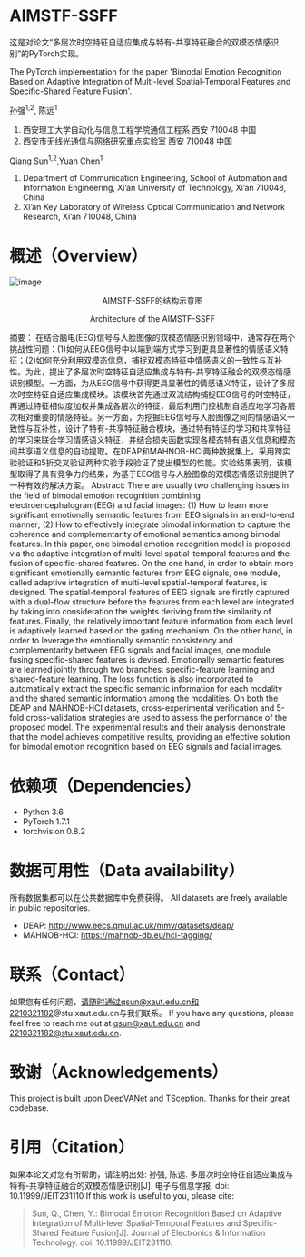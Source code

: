 # AIMSTF-SSFF
这是对论文“多层次时空特征自适应集成与特有-共享特征融合的双模态情感识别”的PyTorch实现。

The PyTorch implementation for the paper 'Bimodal Emotion Recognition Based on Adaptive Integration of Multi-level Spatial-Temporal Features and Specific-Shared Feature Fusion'.

孙强<sup>1,2</sup>, 陈远<sup>1</sup>
1. 西安理工大学自动化与信息工程学院通信工程系 西安 710048 中国 
2. 西安市无线光通信与网络研究重点实验室   西安  710048 中国 

Qiang Sun<sup>1,2</sup>,Yuan Chen<sup>1</sup>
1.	Department of Communication Engineering, School of Automation and Information Engineering, Xi’an University of Technology, Xi’an 710048, China
2.	Xi’an Key Laboratory of Wireless Optical Communication and Network Research, Xi’an 710048, China

# 概述（Overview）
![image](https://github.com/evercy/AIMSTF_SSFF/blob/main/Figure/%E5%9B%BE1.jpg)
<p align="center">AIMSTF-SSFF的结构示意图 </p>
<p align="center">Architecture of the AIMSTF-SSFF </p>

摘要： 在结合脑电(EEG)信号与人脸图像的双模态情感识别领域中，通常存在两个挑战性问题：(1)如何从EEG信号中以端到端方式学习到更具显著性的情感语义特征；(2)如何充分利用双模态信息，捕捉双模态特征中情感语义的一致性与互补性。为此，提出了多层次时空特征自适应集成与特有-共享特征融合的双模态情感识别模型。一方面，为从EEG信号中获得更具显著性的情感语义特征，设计了多层次时空特征自适应集成模块。该模块首先通过双流结构捕捉EEG信号的时空特征，再通过特征相似度加权并集成各层次的特征，最后利用门控机制自适应地学习各层次相对重要的情感特征。另一方面，为挖掘EEG信号与人脸图像之间的情感语义一致性与互补性，设计了特有-共享特征融合模块，通过特有特征的学习和共享特征的学习来联合学习情感语义特征，并结合损失函数实现各模态特有语义信息和模态间共享语义信息的自动提取。在DEAP和MAHNOB-HCI两种数据集上，采用跨实验验证和5折交叉验证两种实验手段验证了提出模型的性能。实验结果表明，该模型取得了具有竞争力的结果，为基于EEG信号与人脸图像的双模态情感识别提供了一种有效的解决方案。
Abstract: There are usually two challenging issues in the field of bimodal emotion recognition combining electroencephalogram(EEG) and facial images: (1) How to learn more significant emotionally semantic features from EEG signals in an end-to-end manner; (2) How to effectively integrate bimodal information to capture the coherence and complementarity of emotional semantics among bimodal features. In this paper, one bimodal emotion recognition model is proposed via the adaptive integration of multi-level spatial-temporal features and the fusion of specific-shared features. On the one hand, in order to obtain more significant emotionally semantic features from EEG signals, one module, called adaptive integration of multi-level spatial-temporal features, is designed. The spatial-temporal features of EEG signals are firstly captured with a dual-flow structure before the features from each level are integrated by taking into consideration the weights deriving from the similarity of features. Finally, the relatively important feature information from each level is adaptively learned based on the gating mechanism. On the other hand, in order to leverage the emotionally semantic consistency and complementarity between EEG signals and facial images, one module fusing specific-shared features is devised. Emotionally semantic features are learned jointly through two branches: specific-feature learning and shared-feature learning. The loss function is also incorporated to automatically extract the specific semantic information for each modality and the shared semantic information among the modalities. On both the DEAP and MAHNOB-HCI datasets, cross-experimental verification and 5-fold cross-validation strategies are used to assess the performance of the proposed model. The experimental results and their analysis demonstrate that the model achieves competitive results, providing an effective solution for bimodal emotion recognition based on EEG signals and facial images.

# 依赖项（Dependencies）
+ Python 3.6
+ PyTorch 1.7.1
+ torchvision 0.8.2

# 数据可用性（Data availability）
所有数据集都可以在公共数据库中免费获得。
All datasets are freely available in public repositories. 
+ DEAP: http://www.eecs.qmul.ac.uk/mmv/datasets/deap/
+ MAHNOB-HCI: https://mahnob-db.eu/hci-tagging/


# 联系（Contact）
如果您有任何问题，请随时通过qsun@xaut.edu.cn和2210321182@stu.xaut.edu.cn与我们联系。
If you have any questions, please feel free to reach me out at qsun@xaut.edu.cn and 2210321182@stu.xaut.edu.cn.

# 致谢（Acknowledgements）
This project is built upon [DeepVANet](https://github.com/geekdanielz/DeepVANet) and [TSception](https://github.com/yi-ding-cs/TSception). Thanks for their great codebase.

# 引用（Citation）
如果本论文对您有所帮助，请注明出处:
孙强, 陈远. 多层次时空特征自适应集成与特有-共享特征融合的双模态情感识别[J]. 电子与信息学报. doi: 10.11999/JEIT231110
If this work is useful to you, please cite:
> Sun, Q., Chen, Y.: Bimodal Emotion Recognition Based on Adaptive Integration of Multi-level Spatial-Temporal Features and Specific-Shared Feature Fusion[J]. Journal of Electronics & Information Technology.  doi: 10.11999/JEIT231110.

